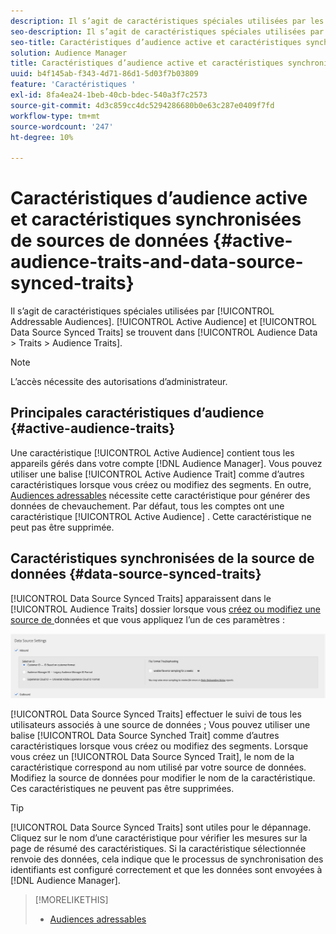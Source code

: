 ```yaml
---
description: Il s’agit de caractéristiques spéciales utilisées par les audiences adressables. Les principales caractéristiques synchronisées d’audience et de source de données se trouvent dans Audience Data > Caractéristiques > Caractéristiques d’audience.
seo-description: Il s’agit de caractéristiques spéciales utilisées par les audiences adressables. Les principales caractéristiques synchronisées d’audience et de source de données se trouvent dans Audience Data > Caractéristiques > Caractéristiques d’audience.
seo-title: Caractéristiques d’audience active et caractéristiques synchronisées de sources de données
solution: Audience Manager
title: Caractéristiques d’audience active et caractéristiques synchronisées de sources de données
uuid: b4f145ab-f343-4d71-86d1-5d03f7b03809
feature: 'Caractéristiques '
exl-id: 8fa4ea24-1beb-40cb-bdec-540a3f7c2573
source-git-commit: 4d3c859cc4dc5294286680b0e63c287e0409f7fd
workflow-type: tm+mt
source-wordcount: '247'
ht-degree: 10%

---
```


# Caractéristiques d’audience active et caractéristiques synchronisées de sources de données {#active-audience-traits-and-data-source-synced-traits}

Il s’agit de caractéristiques spéciales utilisées par [!UICONTROL Addressable Audiences]. [!UICONTROL Active Audience] et  [!UICONTROL Data Source Synced Traits] se trouvent dans  [!UICONTROL Audience Data > Traits > Audience Traits].

>[!NOTE]
>
>L’accès nécessite des autorisations d’administrateur.

## Principales caractéristiques d’audience {#active-audience-traits}

Une caractéristique [!UICONTROL Active Audience] contient tous les appareils gérés dans votre compte [!DNL Audience Manager]. Vous pouvez utiliser une balise [!UICONTROL Active Audience Trait] comme d’autres caractéristiques lorsque vous créez ou modifiez des segments. En outre, [Audiences adressables](../../features/addressable-audiences.md) nécessite cette caractéristique pour générer des données de chevauchement. Par défaut, tous les comptes ont une caractéristique [!UICONTROL Active Audience] . Cette caractéristique ne peut pas être supprimée.

## Caractéristiques synchronisées de la source de données {#data-source-synced-traits}

[!UICONTROL Data Source Synced Traits] apparaissent dans le  [!UICONTROL Audience Traits] dossier lorsque vous  [créez ou modifiez une source de ](../../features/manage-datasources.md#create-data-source) données et que vous appliquez l’un de ces paramètres :

![](assets/datasource_synced.png)

[!UICONTROL Data Source Synced Traits] effectuer le suivi de tous les utilisateurs associés à une source de données ; Vous pouvez utiliser une balise [!UICONTROL Data Source Synched Trait] comme d’autres caractéristiques lorsque vous créez ou modifiez des segments. Lorsque vous créez un [!UICONTROL Data Source Synced Trait], le nom de la caractéristique correspond au nom utilisé par votre source de données. Modifiez la source de données pour modifier le nom de la caractéristique. Ces caractéristiques ne peuvent pas être supprimées.

>[!TIP]
>
>[!UICONTROL Data Source Synced Traits] sont utiles pour le dépannage. Cliquez sur le nom d’une caractéristique pour vérifier les mesures sur la page de résumé des caractéristiques. Si la caractéristique sélectionnée renvoie des données, cela indique que le processus de synchronisation des identifiants est configuré correctement et que les données sont envoyées à [!DNL Audience Manager].

>[!MORELIKETHIS]
>
>* [Audiences adressables](../../features/addressable-audiences.md)

